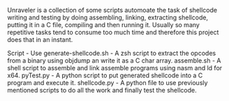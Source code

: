 Unraveler is a collection of some scripts automoate the task of shellcode writing and testing by doing assembling, linking, extracting shellcode, putting it in a C file, compiling and then running it. Usually so many repetitive tasks tend to consume too much time and therefore this project does that in an instant.

Script - Use
generate-shellcode.sh - A zsh script to extract the opcodes from a binary using objdump an write it as a C char array.
assemble.sh - A shell script to assemble and link assemble programs using nasm and ld for x64.
pyTest.py - A python script to put generated shellcode into a C program and execute it.
shellcode.py - A python file to use previously mentioned scripts to do all the work and finally test the shellcode.

